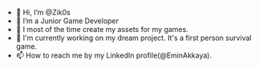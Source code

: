 - 👋 Hi, I’m @Zik0s
- 👀 I’m a Junior Game Developer
- 🌱 I most of the time create my assets for my games.
- 💞️ I'm currently working on my dream project. It's a first person survival game.
- 📫 How to reach me by my LinkedIn profile(@EminAkkaya).

<!---
Zik0s/Zik0s is a ✨ special ✨ repository because its `README.md` (this file) appears on your GitHub profile.
You can click the Preview link to take a look at your changes.
--->
